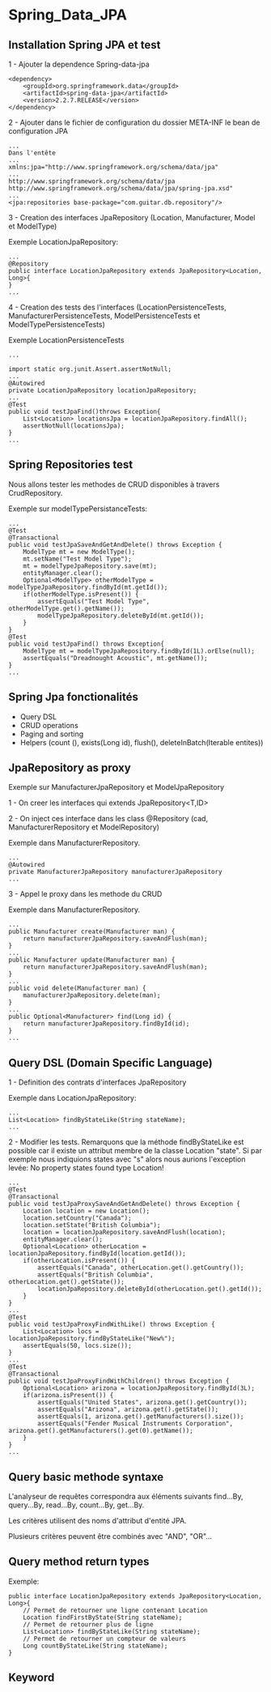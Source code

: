 # Spring_Data_JPA

## Installation Spring JPA et test

1 - Ajouter la dependence Spring-data-jpa

	<dependency>
	    <groupId>org.springframework.data</groupId>
	    <artifactId>spring-data-jpa</artifactId>
	    <version>2.2.7.RELEASE</version>
	</dependency>
	
2 - Ajouter dans le fichier de configuration du dossier META-INF le bean de configuration JPA

	...
	Dans l'entête
	...
	xmlns:jpa="http://www.springframework.org/schema/data/jpa"
	...
	http://www.springframework.org/schema/data/jpa http://www.springframework.org/schema/data/jpa/spring-jpa.xsd"
	...
	<jpa:repositories base-package="com.guitar.db.repository"/>
	
3 - Creation des interfaces JpaRepository (Location, Manufacturer, Model et ModelType)

Exemple LocationJpaRepository:
	
	...
	@Repository
	public interface LocationJpaRepository extends JpaRepository<Location, Long>{
	}
	...
	
4 - Creation des tests des l'interfaces (LocationPersistenceTests, ManufacturerPersistenceTests, ModelPersistenceTests et ModelTypePersistenceTests)

Exemple LocationPersistenceTests

	...
	
	import static org.junit.Assert.assertNotNull;	
	...
	@Autowired
	private LocationJpaRepository locationJpaRepository;
	...
	@Test
	public void testJpaFind()throws Exception{
		List<Location> locationsJpa = locationJpaRepository.findAll();
		assertNotNull(locationsJpa);
	}
	...
	
## Spring Repositories test
Nous allons tester les methodes de CRUD disponibles à travers CrudRepository.

Exemple sur modelTypePersistanceTests:

	...
	@Test
	@Transactional
	public void testJpaSaveAndGetAndDelete() throws Exception {
		ModelType mt = new ModelType();
		mt.setName("Test Model Type");
		mt = modelTypeJpaRepository.save(mt);
		entityManager.clear();
		Optional<ModelType> otherModelType = modelTypeJpaRepository.findById(mt.getId());
		if(otherModelType.isPresent()) {
			assertEquals("Test Model Type", otherModelType.get().getName());
			modelTypeJpaRepository.deleteById(mt.getId());
		}
	}
	@Test
	public void testJpaFind() throws Exception{
		ModelType mt = modelTypeJpaRepository.findById(1L).orElse(null);
		assertEquals("Dreadnought Acoustic", mt.getName());
	}
	...
	
## Spring Jpa fonctionalités

- Query DSL
- CRUD operations
- Paging and sorting
- Helpers (count (), exists(Long id), flush(), deleteInBatch(Iterable entites))


## JpaRepository as proxy

Exemple sur ManufacturerJpaRepository et ModelJpaRepository

1 - On creer les interfaces qui extends JpaRepository<T,ID>

2 - On inject ces interface dans les class @Repository (cad, ManufacturerRepository et ModelRepository)

Exemple dans ManufacturerRepository.

	...
	@Autowired
	private ManufacturerJpaRepository manufacturerJpaRepository
	...
	
3 - Appel le proxy dans les methode du CRUD

Exemple dans ManufacturerRepository.

	...
	public Manufacturer create(Manufacturer man) {
		return manufacturerJpaRepository.saveAndFlush(man);
	}
	...
	public Manufacturer update(Manufacturer man) {
		return manufacturerJpaRepository.saveAndFlush(man);
	}
	...
	public void delete(Manufacturer man) {
		manufacturerJpaRepository.delete(man);
	}
	...
	public Optional<Manufacturer> find(Long id) {
		return manufacturerJpaRepository.findById(id);
	}
	...
	
## Query DSL (Domain Specific Language)

1 - Definition des contrats d'interfaces JpaRepository

Exemple dans LocationJpaRepository:

	...
	List<Location> findByStateLike(String stateName);
	...

2 - Modifier les tests. Remarquons que la méthode findByStateLike est possible car il existe un attribut membre de la classe Location "state". Si par exemple nous indiquions states avec "s" alors nous aurions l'exception levée: No property states found type Location!


	...
	@Test
	@Transactional
	public void testJpaProxySaveAndGetAndDelete() throws Exception {
		Location location = new Location();
		location.setCountry("Canada");
		location.setState("British Columbia");
		location = locationJpaRepository.saveAndFlush(location);
		entityManager.clear();
		Optional<Location> otherLocation = locationJpaRepository.findById(location.getId());
		if(otherLocation.isPresent()) {
			assertEquals("Canada", otherLocation.get().getCountry());
			assertEquals("British Columbia", otherLocation.get().getState());
			locationJpaRepository.deleteById(otherLocation.get().getId());			
		}
	}
	...
	@Test
	public void testJpaProxyFindWithLike() throws Exception {
		List<Location> locs = locationJpaRepository.findByStateLike("New%");
		assertEquals(50, locs.size());
	}	
	...
	@Test
	@Transactional
	public void testJpaProxyFindWithChildren() throws Exception {
		Optional<Location> arizona = locationJpaRepository.findById(3L);
		if(arizona.isPresent()) {
			assertEquals("United States", arizona.get().getCountry());
			assertEquals("Arizona", arizona.get().getState());			
			assertEquals(1, arizona.get().getManufacturers().size());
			assertEquals("Fender Musical Instruments Corporation", arizona.get().getManufacturers().get(0).getName());
		}
	}
	...
	
## Query basic methode syntaxe

L'analyseur de requêtes correspondra aux éléments suivants find...By, query...By, read...By, count...By, get...By.

Les critères utilisent des noms d'attribut d'entité JPA.

Plusieurs critères peuvent être combinés avec "AND", "OR"...

## Query method return types

Exemple:

	public interface LocationJpaRepository extends JpaRepository<Location, Long>{
		// Permet de retourner une ligne contenant Location
		Location findFirstByState(String stateName);
		// Permet de retourner plus de ligne 
		List<Location> findByStateLike(String stateName);
		// Permet de retourner un compteur de valeurs
		Long countByStateLike(String stateName);
	}	

## Keyword


	